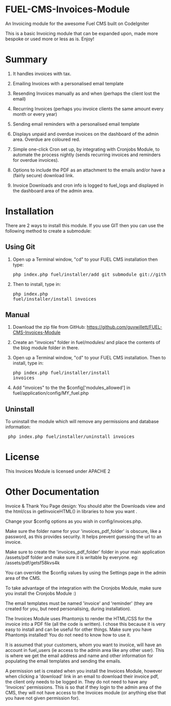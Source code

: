 FUEL-CMS-Invoices-Module
========================

An Invoicing module for the awesome Fuel CMS built on CodeIgniter

This is a basic Invoicing module that can be expanded upon, made more bespoke or used more or less as is.  Enjoy!

Summary
=======

1. It handles invoices with tax.

2. Emailing Invoices with a personalised email template

3. Resending Invoices manually as and when (perhaps the client lost the email)

4. Recurring Invoices (perhaps you invoice clients the same amount every month or every year)

5. Sending email reminders with a personalised email template

6. Displays unpaid and overdue invoices on the dashboard of the admin area. Overdue are coloured red.

7. Simple one-click Cron set up, by integrating with Cronjobs Module, to automate the process nightly (sends recurring invoices and reminders for overdue invoices).

8. Options to include the PDF as an attachment to the emails and/or have a (fairly secure) download link.

9. Invoice Downloads and cron info is logged to fuel_logs and displayed in the dashboard area of the admin area.

Installation
============

There are 2 ways to install this module. If you use GIT then you can use the following method to create a submodule:

Using Git
---------

1. Open up a Terminal window, "cd" to your FUEL CMS installation then type:
    <pre>php index.php fuel/installer/add_git_submodule git://github.com/guywillett/FUEL-CMS-Invoices-Module.git invoices</pre>

2.  Then to install, type in: <pre>php index.php fuel/installer/install invoices</pre>

Manual
------

1. Download the zip file from GitHub: https://github.com/guywillett/FUEL-CMS-Invoices-Module

2. Create an "invoices" folder in fuel/modules/ and place the contents of the blog module folder in there.

3. Open up a Terminal window, "cd" to your FUEL CMS installation. Then to install, type in: <pre>php index.php fuel/installer/install invoices</pre>

4. Add "invoices" to the the $config['modules_allowed'] in fuel/application/config/MY_fuel.php

Uninstall
---------

To uninstall the module which will remove any permissions and database information:
<pre> php index.php fuel/installer/uninstall invoices</pre>

License
=======

This Invoices Module is licensed under APACHE 2

Other Documentation
=============

Invoice & Thank You Page design:  You should alter the Downloads view and the html/css in getInvoiceHTML() in libraries to how you want .

Change your $config options as you wish in config/invoices.php.

Make sure the folder name for your 'invoices_pdf_folder' is obscure, like a password, as this provides security. It helps prevent guessing the url to an invoice.

Make sure to create the 'invoices_pdf_folder' folder in your main application  /assets/pdf folder and make sure it is writable by everyone.
 eg: /assets/pdf/getsf58kvs4k

You can override the $config values by using the Settings page in the admin area of the CMS.

To take advantage of the integration with the Cronjobs Module, make sure you install the Cronjobs Module :)

The email templates must be named 'invoice' and 'reminder' (they are created for you, but need personalising, during installation).

The Invoices Module uses Phantomjs to render the HTML/CSS for the invoice into a PDF file (all the code is written).  I chose this because it is very easy to install and can be useful for other things.
Make sure you have Phantomjs installed! You do not need to know how to use it.

It is assumed that your customers, whom you want to invoice, will have an account in fuel_users (ie access to the admin area like any other user).
This is where we get the email address and name and other information for populating the email templates and sending the emails.

A permission set is created when you install the Invoices Module, however when clicking a 'download' link in an email to download their invoice pdf, the client only needs to be logged in.  They do not need to have any 'Invoices' permissions.  This is so that if they login to the admin area of the CMS, they will not have access to the Invoices module (or anything else that you have not given permission for).
